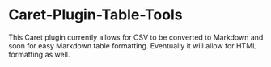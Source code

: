 # Caret-Plugin-Table-Tools
This Caret plugin currently allows for CSV to be converted to Markdown and soon for easy Markdown table formatting.  Eventually it will allow for HTML formatting as well.
